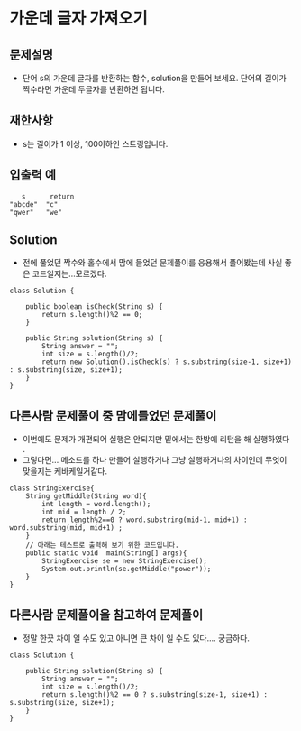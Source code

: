 # 가운데 글자 가져오기

## 문제설명
- 단어 s의 가운데 글자를 반환하는 함수, solution을 만들어 보세요. 단어의 길이가 짝수라면 가운데 두글자를 반환하면 됩니다.

## 재한사항
- s는 길이가 1 이상, 100이하인 스트링입니다.

## 입출력 예
```
   s	  return
"abcde"	 "c"
"qwer"	 "we"
```

## Solution
- 전에 풀었던 짝수와 홀수에서 맘에 들었던 문제풀이를 응용해서 풀어봤는데 사실 좋은 코드일지는...모르겠다.
```
class Solution {
   
    public boolean isCheck(String s) {
        return s.length()%2 == 0; 
    }
    
    public String solution(String s) {
        String answer = "";
        int size = s.length()/2;
        return new Solution().isCheck(s) ? s.substring(size-1, size+1) : s.substring(size, size+1);
    }
}
```

## 다른사람 문제풀이 중 맘에들었던 문제풀이
- 이번에도 문제가 개편되어 실행은 안되지만 밑에서는 한방에 리턴을 해 실행하였다 .
- 그렇다면... 메소드를 하나 만들어 실행하거나 그냥 실행하거나의 차이인데 무엇이 맞을지는 케바케일거같다.
```
class StringExercise{
    String getMiddle(String word){
        int length = word.length();
        int mid = length / 2;
        return length%2==0 ? word.substring(mid-1, mid+1) : word.substring(mid, mid+1) ;  
    }
    // 아래는 테스트로 출력해 보기 위한 코드입니다.
    public static void  main(String[] args){
        StringExercise se = new StringExercise();
        System.out.println(se.getMiddle("power"));
    }
}

```

## 다른사람 문제풀이을 참고하여 문제풀이
- 정말 한끗 차이 일 수도 있고 아니면 큰 차이 일 수도 있다.... 궁금하다.
```
class Solution {
    
    public String solution(String s) {
        String answer = "";
        int size = s.length()/2;
        return s.length()%2 == 0 ? s.substring(size-1, size+1) : s.substring(size, size+1);
    }
}

```



